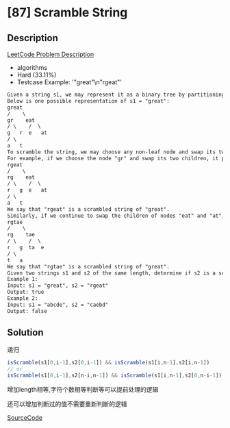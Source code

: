 # [87] Scramble String

## Description

[LeetCode Problem Description](https://leetcode.com/problems/scramble-string/description/)

* algorithms
* Hard (33.11%)
* Testcase Example:  '"great"\n"rgeat"'

```md
Given a string s1, we may represent it as a binary tree by partitioning it to two non-empty substrings recursively.
Below is one possible representation of s1 = "great":
great
/    \
gr    eat
/ \    /  \
g   r  e   at
/ \
a   t
To scramble the string, we may choose any non-leaf node and swap its two children.
For example, if we choose the node "gr" and swap its two children, it produces a scrambled string "rgeat".
rgeat
/    \
rg    eat
/ \    /  \
r   g  e   at
/ \
a   t
We say that "rgeat" is a scrambled string of "great".
Similarly, if we continue to swap the children of nodes "eat" and "at", it produces a scrambled string "rgtae".
rgtae
/    \
rg    tae
/ \    /  \
r   g  ta  e
/ \
t   a
We say that "rgtae" is a scrambled string of "great".
Given two strings s1 and s2 of the same length, determine if s2 is a scrambled string of s1.
Example 1:
Input: s1 = "great", s2 = "rgeat"
Output: true
Example 2:
Input: s1 = "abcde", s2 = "caebd"
Output: false

```

## Solution

递归

```js
isScramble(s1[0,i-1],s2[0,i-1]) && isScramble(s1[i,n-1],s2[i,n-1]) 
// or
isScramble(s1[0,i-1],s2[n-i,n-1]) && isScramble(s1[i,n-1],s2[0,n-i-1])
```

增加length相等,字符个数相等判断等可以提前处理的逻辑

还可以增加判断过的值不需要重新判断的逻辑

[SourceCode](./solution.js)
